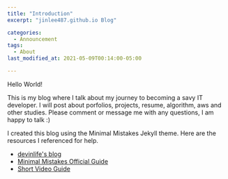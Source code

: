 ```yaml
---
title: "Introduction"
excerpt: "jinlee487.github.io Blog"

categories:
  - Announcement
tags:
  - About
last_modified_at: 2021-05-09T00:14:00-05:00

---
```



Hello World!

This is my blog where I talk about my journey to becoming a savy IT developer. 
I will post about porfolios, projects, resume, algorithm, aws and other studies.
Please comment or message me with any questions, I am happy to talk :) 

I created this blog using the Minimal Mistakes Jekyll theme. 
Here are the resources I referenced for help. 
* [devinlife's blog](https://devinlife.com/categories/#howto-github-pages)
* [Minimal Mistakes Official Guide](https://mmistakes.github.io/minimal-mistakes/docs/quick-start-guide/)
* [Short Video Guide](https://youtu.be/ACzFIAOsfpM)
